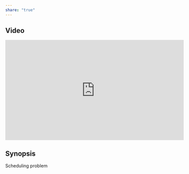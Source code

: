 ```yaml
---
share: "true"
---
```



## Video
<iframe width="560" height="315" src="https://www.youtube-nocookie.com/embed/z1mkCe3kVUA?si=kraKO74yLn5Fsom6" title="YouTube video player" frameborder="0" allow="accelerometer; autoplay; clipboard-write; encrypted-media; gyroscope; picture-in-picture; web-share" allowfullscreen></iframe>

## Synopsis
Scheduling problem